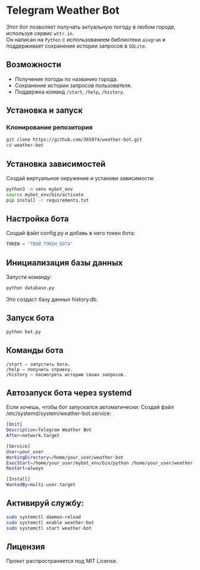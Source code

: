 # Telegram Weather Bot

Этот бот позволяет получать актуальную погоду в любом городе, используя сервис `wttr.in`.  
Он написан на `Python` с использованием библиотеки `aiogram` и поддерживает сохранение истории запросов в `SQLite`.

## Возможности
- Получение погоды по названию города.
- Сохранение истории запросов пользователя.
- Поддержка команд `/start`, `/help`, `/history`.

## Установка и запуск

### Клонирование репозитория

```bash
git clone https://github.com/365974/weather-bot.git
cd weather-bot
```
## Установка зависимостей

Создай виртуальное окружение и установи зависимости:
```bash
python3 -m venv mybot_env
source mybot_env/bin/activate
pip install -r requirements.txt
```

## Настройка бота

Создай файл config.py и добавь в него токен бота:
```python
TOKEN = "ТВОЙ_ТОКЕН_БОТА"
```

## Инициализация базы данных

Запусти команду:
```bash
python database.py
```

Это создаст базу данных history.db.

## Запуск бота
```bash
python bot.py
```
## Команды бота

    /start — запустить бота.
    /help — получить справку.
    /history — посмотреть историю своих запросов.

## Автозапуск бота через systemd

Если хочешь, чтобы бот запускался автоматически:
Создай файл /etc/systemd/system/weather-bot.service:

```bash
[Unit]
Description=Telegram Weather Bot
After=network.target

[Service]
User=your_user
WorkingDirectory=/home/your_user/weather-bot
ExecStart=/home/your_user/mybot_env/bin/python /home/your_user/weather-bot/bot.py
Restart=always

[Install]
WantedBy=multi-user.target
```

## Активируй службу:
```bash
sudo systemctl daemon-reload
sudo systemctl enable weather-bot
sudo systemctl start weather-bot
```

## Лицензия

Проект распространяется под MIT License.

